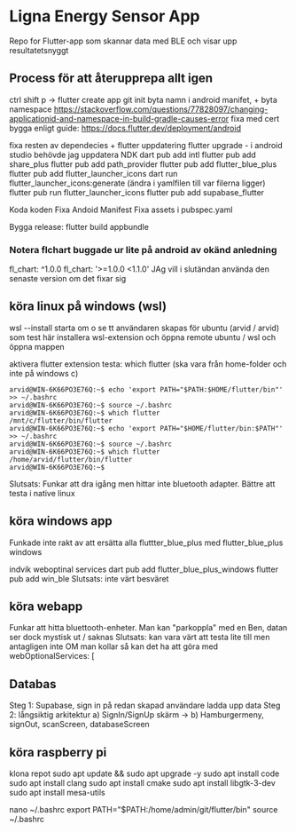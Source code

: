 # Ligna Energy Sensor App

Repo for Flutter-app som skannar data med BLE och visar upp resultatetsnyggt

## Process för att återupprepa allt igen

ctrl shift p -> flutter create app
git init
byta namn i android manifet, + byta namespace https://stackoverflow.com/questions/77828097/changing-applicationid-and-namespace-in-build-gradle-causes-error
fixa med cert bygga enligt guide: https://docs.flutter.dev/deployment/android

fixa resten av dependecies + flutter uppdatering
    flutter upgrade - i android studio behövde jag uppdatera NDK
    dart pub add intl
    flutter pub add share_plus
    flutter pub add path_provider
    flutter pub add flutter_blue_plus
    flutter pub add flutter_launcher_icons
    dart run flutter_launcher_icons:generate (ändra i yamlfilen till var filerna ligger)
    flutter pub run flutter_launcher_icons
    flutter pub add supabase_flutter


Koda koden
Fixa Andoid Manifest
Fixa assets i pubspec.yaml

Bygga release: flutter build appbundle

### Notera flchart buggade ur lite på android av okänd anledning
  fl_chart: ^1.0.0
  fl_chart: '>=1.0.0 <1.1.0'
  JAg vill i slutändan använda den senaste version om det fixar sig

## köra linux på windows (wsl)
wsl --install
starta om o se tt användaren skapas för ubuntu (arvid / arvid) som test här
installera wsl-extension och öppna remote ubuntu / wsl och öppna mappen

aktivera flutter extension
testa: which flutter (ska vara från home-folder och inte på windows c)

````
arvid@WIN-6K66PO3E76Q:~$ echo 'export PATH="$PATH:$HOME/flutter/bin"' >> ~/.bashrc
arvid@WIN-6K66PO3E76Q:~$ source ~/.bashrc
arvid@WIN-6K66PO3E76Q:~$ which flutter
/mnt/c/flutter/bin/flutter
arvid@WIN-6K66PO3E76Q:~$ echo 'export PATH="$HOME/flutter/bin:$PATH"' >> ~/.bashrc
arvid@WIN-6K66PO3E76Q:~$ source ~/.bashrc
arvid@WIN-6K66PO3E76Q:~$ which flutter
/home/arvid/flutter/bin/flutter
arvid@WIN-6K66PO3E76Q:~$ 
````
Slutsats: Funkar att dra igång men hittar inte bluetooth adapter. Bättre att testa i native linux

## köra windows app
Funkade inte rakt av att ersätta alla fluttter_blue_plus med flutter_blue_plus windows

indvik weboptinal services
dart pub add flutter_blue_plus_windows
flutter pub add win_ble
Slutsats: inte värt besväret

## köra webapp
Funkar att hitta bluettooth-enheter.
Man kan "parkoppla" med en Ben, datan ser dock mystisk ut / saknas
Slutsats: kan vara värt att testa lite till men antagligen inte
OM man kollar så kan det ha att göra med         webOptionalServices: [

## Databas
Steg 1: Supabase, sign in på redan skapad användare ladda upp data
Steg 2: långsiktig arkitektur
    a) SignIn/SignUp skärm ->
    b) Hamburgermeny, signOut, scanScreen, databaseScreen

## köra raspberry pi
klona repot
sudo apt update && sudo apt upgrade -y
sudo apt install code 
sudo apt install clang
sudo apt install cmake
sudo apt install libgtk-3-dev
sudo apt install mesa-utils

nano ~/.bashrc
export PATH="$PATH:/home/admin/git/flutter/bin"
source ~/.bashrc